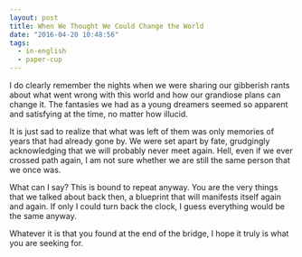 ```yaml
---
layout: post
title: When We Thought We Could Change the World
date: "2016-04-20 10:48:56"
tags:
  - in-english
  - paper-cup
---
```


I do clearly remember the nights when we were sharing our gibberish rants about what went wrong with this world and how our grandiose plans can change it. The fantasies we had as a young dreamers seemed so apparent and satisfying at the time, no matter how illucid.

It is just sad to realize that what was left of them was only memories of years that had already gone by. We were set apart by fate, grudgingly acknowledging that we will probably never meet again. Hell, even if we ever crossed path again, I am not sure whether we are still the same person that we once was.

What can I say? This is bound to repeat anyway. You are the very things that we talked about back then, a blueprint that will manifests itself again and again. If only I could turn back the clock, I guess everything would be the same anyway.

Whatever it is that you found at the end of the bridge, I hope it truly is what you are seeking for.
